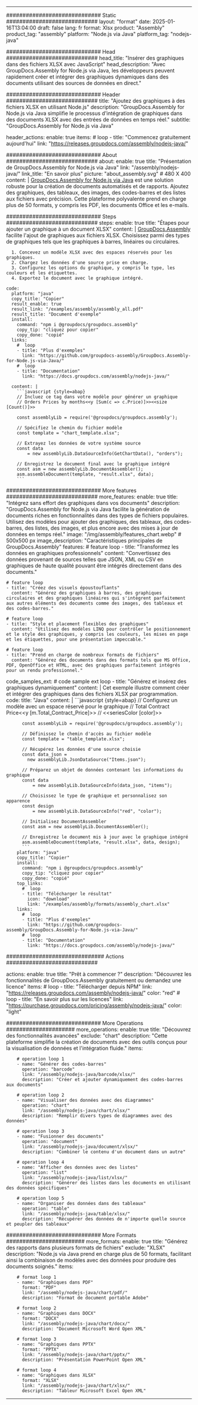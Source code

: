 



---
############################# Static ############################
layout: "format"
date:  2025-01-16T13:04:00
draft: false
lang: fr
format: Xlsx
product: "Assembly"
product_tag: "assembly"
platform: "Node.js via Java"
platform_tag: "nodejs-java"

############################# Head ############################
head_title: "Insérer des graphiques dans des fichiers XLSX avec JavaScript"
head_description: "Avec GroupDocs.Assembly for Node.js via Java, les développeurs peuvent rapidement créer et intégrer des graphiques dynamiques dans des documents utilisant des sources de données en direct."

############################# Header ############################
title: "Ajoutez des graphiques à des fichiers XLSX en utilisant Node.js" 
description: "GroupDocs.Assembly for Node.js via Java simplifie le processus d'intégration de graphiques dans des documents XLSX avec des entrées de données en temps réel."
subtitle: "GroupDocs.Assembly for Node.js via Java" 

header_actions:
  enable: true
  items:
    #  loop
    - title: "Commencez gratuitement aujourd'hui"
      link: "https://releases.groupdocs.com/assembly/nodejs-java/"
      
############################# About ############################
about:
    enable: true
    title: "Présentation de GroupDocs.Assembly for Node.js via Java"
    link: "/assembly/nodejs-java/"
    link_title: "En savoir plus"
    picture: "about_assembly.svg" # 480 X 400
    content: |
       [GroupDocs.Assembly for Node.js via Java](/assembly/nodejs-java/) est une solution robuste pour la création de documents automatisés et de rapports. Ajoutez des graphiques, des tableaux, des images, des codes-barres et des listes aux fichiers avec précision. Cette plateforme polyvalente prend en charge plus de 50 formats, y compris les PDF, les documents Office et les e-mails.

############################# Steps ############################
steps:
    enable: true
    title: "Étapes pour ajouter un graphique à un document XLSX"
    content: |
      [GroupDocs.Assembly](/assembly/nodejs-java/) facilite l'ajout de graphiques aux fichiers XLSX. Choisissez parmi des types de graphiques tels que les graphiques à barres, linéaires ou circulaires.
      
      1. Concevez un modèle XLSX avec des espaces réservés pour les graphiques.
      2. Chargez les données d'une source prise en charge.
      3. Configurez les options du graphique, y compris le type, les couleurs et les étiquettes.
      4. Exportez le document avec le graphique intégré.
   
    code:
      platform: "java"
      copy_title: "Copier"
      result_enable: true
      result_link: "/examples/assembly/assembly_all.pdf"
      result_title: "Document d'exemple"
      install:
        command: "npm i @groupdocs/groupdocs.assembly"
        copy_tip: "cliquez pour copier"
        copy_done: "copié"
      links:
        #  loop
        - title: "Plus d'exemples"
          link: "https://github.com/groupdocs-assembly/GroupDocs.Assembly-for-Node.js-via-Java/"
        #  loop
        - title: "Documentation"
          link: "https://docs.groupdocs.com/assembly/nodejs-java/"
          
      content: |
        ```javascript {style=abap}
        // Incluez ce tag dans votre modèle pour générer un graphique
        // Orders Prices by months<<y [Sum(c => c.Price)]>><<size [Count()]>>
    
        const assemblyLib = require('@groupdocs/groupdocs.assembly');

        // Spécifiez le chemin du fichier modèle
        const template = "chart_template.xlsx";

        // Extrayez les données de votre système source
        const data 
            = new assemblyLib.DataSourceInfo(GetChartData(), "orders");

        // Enregistrez le document final avec le graphique intégré
        const asm = new assemblyLib.DocumentAssembler();
        asm.assembleDocument(template, "result.xlsx", data);
        ```           

############################# More features ############################
more_features:
  enable: true
  title: "Intégrez sans effort des graphiques dans vos documents"
  description: "GroupDocs.Assembly for Node.js via Java facilite la génération de documents riches en fonctionnalités dans des types de fichiers populaires. Utilisez des modèles pour ajouter des graphiques, des tableaux, des codes-barres, des listes, des images, et plus encore avec des mises à jour de données en temps réel."
  image: "/img/assembly/features_chart.webp" # 500x500 px
  image_description: "Caractéristiques principales de GroupDocs.Assembly"
  features:
    # feature loop
    - title: "Transformez les données en graphiques professionnels"
      content: "Convertissez des données provenant de sources telles que JSON, XML ou CSV en graphiques de haute qualité pouvant être intégrés directement dans des documents."

    # feature loop
    - title: "Créez des visuels époustouflants"
      content: "Générez des graphiques à barres, des graphiques circulaires et des graphiques linéaires qui s'intègrent parfaitement aux autres éléments des documents comme des images, des tableaux et des codes-barres."

    # feature loop
    - title: "Style et placement flexibles des graphiques"
      content: "Utilisez des modèles LINQ pour contrôler le positionnement et le style des graphiques, y compris les couleurs, les mises en page et les étiquettes, pour une présentation impeccable."

    # feature loop
    - title: "Prend en charge de nombreux formats de fichiers"
      content: "Générez des documents dans des formats tels que MS Office, PDF, OpenOffice et HTML, avec des graphiques parfaitement intégrés pour un rendu professionnel."
      
  code_samples_ext:
    # code sample ext loop
    - title: "Générez et insérez des graphiques dynamiquement"
      content: |
        Cet exemple illustre comment créer et intégrer des graphiques dans des fichiers XLSX par programmation.
      code:
        title: "Java"
        content: |
          ```javascript {style=abap}
          // Configurez un modèle avec un espace réservé pour le graphique
          // Total Contract Price<<y [m.Total_Contract_Price]>>
          // <<seriesColor [color]>>
          
          const assemblyLib = require('@groupdocs/groupdocs.assembly');

          // Définissez le chemin d'accès au fichier modèle
          const template = "table_template.xlsx";

          // Récupérez les données d'une source choisie
          const data_json = 
            new assemblyLib.JsonDataSource("Items.json");

          // Préparez un objet de données contenant les informations du graphique
          const data 
              = new assemblyLib.DataSourceInfo(data_json, "items");

          // Choisissez le type de graphique et personnalisez son apparence
          const design 
              = new assemblyLib.DataSourceInfo("red", "color");

          // Initialisez DocumentAssembler
          const asm = new assemblyLib.DocumentAssembler();

          // Enregistrez le document mis à jour avec le graphique intégré
          asm.assembleDocument(template, "result.xlsx", data, design);
          ```
        platform: "java"
        copy_title: "Copier"
        install:
          command: "npm i @groupdocs/groupdocs.assembly"
          copy_tip: "cliquez pour copier"
          copy_done: "copié"
        top_links:
          #  loop
          - title: "Télécharger le résultat"
            icon: "download"
            link: "/examples/assembly/formats/assembly_chart.xlsx"
        links:
          #  loop
          - title: "Plus d'exemples"
            link: "https://github.com/groupdocs-assembly/GroupDocs.Assembly-for-Node.js-via-Java/"
          #  loop
          - title: "Documentation"
            link: "https://docs.groupdocs.com/assembly/nodejs-java/"
            

            


############################## Actions ############################

actions:
  enable: true
  title: "Prêt à commencer ?"
  description: "Découvrez les fonctionnalités de GroupDocs.Assembly gratuitement ou demandez une licence"
  items:
    #  loop
    - title: "Télécharger depuis NPM"
      link: "https://releases.groupdocs.com/assembly/nodejs-java/"
      color: "red"
        #  loop
    - title: "En savoir plus sur les licences"
      link: "https://purchase.groupdocs.com/pricing/assembly/nodejs-java/"
      color: "light"


############################# More Operations #####################
more_operations:
    enable: true
    title: "Découvrez des fonctionnalités avancées"
    exclude: "chart"
    description: "Cette plateforme simplifie la création de documents avec des outils conçus pour la visualisation de données et l'intégration fluide."
    items: 
          
        # operation loop 1
        - name: "Générer des codes-barres"
          operation: "barcode"
          link: "/assembly/nodejs-java/barcode/xlsx/"
          description: "Créer et ajouter dynamiquement des codes-barres aux documents"

        # operation loop 2
        - name: "Visualiser des données avec des diagrammes"
          operation: "chart"
          link: "/assembly/nodejs-java/chart/xlsx/"
          description: "Remplir divers types de diagrammes avec des données"

        # operation loop 3
        - name: "Fusionner des documents"
          operation: "document"
          link: "/assembly/nodejs-java/document/xlsx/"
          description: "Combiner le contenu d'un document dans un autre"

        # operation loop 4
        - name: "Afficher des données avec des listes"
          operation: "list"
          link: "/assembly/nodejs-java/list/xlsx/"
          description: "Générer des listes dans les documents en utilisant des données spécifiques"

        # operation loop 5
        - name: "Organiser des données dans des tableaux"
          operation: "table"
          link: "/assembly/nodejs-java/table/xlsx/"
          description: "Récupérer des données de n'importe quelle source et peupler des tableaux"
         
          
############################# More Formats ########################
more_formats:
    enable: true
    title: "Générez des rapports dans plusieurs formats de fichiers"
    exclude: "XLSX"
    description: "Node.js via Java prend en charge plus de 50 formats, facilitant ainsi la combinaison de modèles avec des données pour produire des documents soignés."
    items: 
          
        # format loop 1
        - name: "Graphiques dans PDF"
          format: "PDF"
          link: "/assembly/nodejs-java/chart/pdf/"
          description: "Format de document portable Adobe"
          
        # format loop 2
        - name: "Graphiques dans DOCX"
          format: "DOCX"
          link: "/assembly/nodejs-java/chart/docx/"
          description: "Document Microsoft Word Open XML"
          
        # format loop 3
        - name: "Graphiques dans PPTX"
          format: "PPTX"
          link: "/assembly/nodejs-java/chart/pptx/"
          description: "Présentation PowerPoint Open XML"
          
        # format loop 4
        - name: "Graphiques dans XLSX"
          format: "XLSX"
          link: "/assembly/nodejs-java/chart/xlsx/"
          description: "Tableur Microsoft Excel Open XML"


          

---
